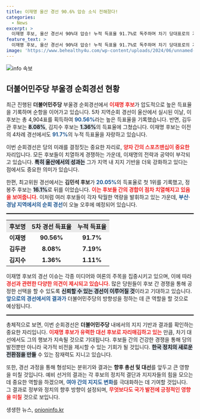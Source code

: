 ```yaml
---
title: 이재명 울산 경선 90.6% 압승 소식 전해졌다!
categories:
  - News
excerpt: >
  이재명 후보, 울산 경선서 90%대 압승! 누적 득표율 91.7%로 독주하며 차기 당대표로의 기대감 고조. 부산·경남 지역 경선 결과는? 클릭해 확인하세요!
feature_text: >
  이재명 후보, 울산 경선서 90%대 압승! 누적 득표율 91.7%로 독주하며 차기 당대표로의 기대감 고조. 부산·경남 지역 경선 결과는? 클릭해 확인하세요!
image: 'https://www.behealthy4u.com/wp-content/uploads/2024/06/unnamed-file.png'
---
```


<p><img src="https://www.behealthy4u.com/wp-content/uploads/2024/06/unnamed-file.png" alt="info 속보" /></p>

<h2 data-ke-size="size26">더불어민주당 부울경 순회경선 현황</h2>

<p data-ke-size="size16">최근 진행된 <b>더불어민주당</b> 부울경 순회경선에서 <b><span style="color: #ee2323;">이재명 후보</span></b>가 압도적으로 높은 득표율을 기록하며 순항을 이어가고 있습니다. 5차 지역순회 경선이 울산에서 실시된 이날, 이 후보는 총 4,904표를 획득하여 <b><span style="color: #1a5490;">90.56%</span></b>라는 높은 득표율을 기록했습니다. 반면, 김두관 후보는 <b><span style="background-color: #21538527;">8.08%</span></b>, 김지수 후보는 <b><span style="background-color: #21538527;">1.36%</span></b>의 득표율에 그쳤습니다. 이재명 후보는 이전의 4차례 경선에서도 <b><span style="color: #1a5490;">91.7%</span></b>의 누적 득표율을 자랑하고 있습니다.</p>

<p data-ke-size="size16">이번 순회경선은 당의 미래를 결정짓는 중요한 자리로, <b><span style="color: #ee2323;">양자 간의 스포츠맨십이 중요한</span></b> 자리입니다. 모든 후보들이 치열하게 경쟁하는 가운데, 이재명의 전략과 공약이 부각되고 있습니다. <b><span style="background-color: #21538527;">특히 울산에서의 성과는</span></b> 그가 지역 내 지지 기반을 더욱 강화하고 있다는 점에서도 중요한 의미가 있습니다.</p>

<p data-ke-size="size16">한편, 최고위원 경선에서는 <b>김민석 후보</b>가 <b><span style="color: #1a5490;">20.05%</span></b>의 득표율로 첫 1위를 기록했고, 정봉주 후보는 <b><span style="background-color: #21538527;">16.1%</span></b>로 뒤를 이었습니다. <b><span style="color: #ee2323;">이는 후보들 간의 경합이 점차 치열해지고 있음을 보여줍니다.</span></b> 이처럼 여러 후보들이 각자 탁월한 역량을 발휘하고 있는 가운데, <b><span style="color: #1a5490;">부산·경남 지역에서의 순회 경선</span></b>이 오늘 오후에 예정되어 있습니다.</p>

<hr style="height: 2px; background-color: #000000;"/>

<table style="width: 100%; border-collapse: collapse;">
  <tr>
    <th style="text-align: left; background-color: #eaeaea;">후보명</th>
    <th style="text-align: center; background-color: #eaeaea;">5차 경선 득표율</th>
    <th style="text-align: center; background-color: #eaeaea;">누적 득표율</th>
  </tr>
  <tr>
    <td style="text-align: left; height: 17px;"><b>이재명</b></td>
    <td style="text-align: center; height: 17px;"><b>90.56%</b></td>
    <td style="text-align: center; height: 17px;"><b>91.7%</b></td>
  </tr>
  <tr>
    <td style="text-align: left; height: 17px;"><b>김두관</b></td>
    <td style="text-align: center; height: 17px;"><b>8.08%</b></td>
    <td style="text-align: center; height: 17px;"><b>7.19%</b></td>
  </tr>
  <tr>
    <td style="text-align: left; height: 17px;"><b>김지수</b></td>
    <td style="text-align: center; height: 17px;"><b>1.36%</b></td>
    <td style="text-align: center; height: 17px;"><b>1.11%</b></td>
  </tr>
</table>

<p data-ke-size="size16">이재명 후보의 경선 이슈는 각종 미디어와 여론의 주목을 집중시키고 있으며, 이에 따라 <b><span style="color: #ee2323;">경선과 관련한 다양한 의견이 제시되고 있습니다.</span></b> 많은 당원들이 후보 간 경쟁을 통해 공정한 선택을 할 수 있도록 <b><span style="background-color: #21538527;">신뢰할 수 있는 경선이 이루어질 것</span></b>이라고 기대하고 있습니다. <b><span style="color: #1a5490;">앞으로의 경선에서의 결과가</span></b> 더불어민주당의 방향성을 정하는 데 큰 역할을 할 것으로 예상됩니다.</p>

<hr style="height: 2px; background-color: #000000;"/>

<p data-ke-size="size16">총체적으로 보면, 이번 순회경선은 <b>더불어민주당</b> 내에서의 지지 기반과 결과를 확인하는 중요한 자리입니다. <b><span style="color: #ee2323;">이재명 후보가 유력한 대선 후보로 자리매김하고 있는</span></b> 만큼, 차기 대선에서도 그의 행보가 지속될 것으로 기대됩니다. 후보들 간의 건강한 경쟁을 통해 당의 발전뿐만 아니라 국가적 비전을 제시할 수 있는 기회가 될 것입니다. <b><span style="background-color: #21538527;">한국 정치의 새로운 전환점을 만들</span></b> 수 있는 잠재력도 지니고 있습니다.</p>

<p data-ke-size="size16">또한, 경선 과정을 통해 형성되는 분위기와 결과는 <b>향후 총선 및 대선</b>를 앞두고 큰 영향을 미칠 것입니다. 예비 선거의 결과는 각 후보의 정치적 결단과 지지자들의 힘을 모으는 데 중요한 역할을 하겠으며, <b><span style="color: #1a5490;">여야 간의 지지도 변화</span></b>를 극대화하는 데 기여할 것입니다. 그 결과로 정부와 정치의 향후 방향이 설정되며, <b><span style="color: #ee2323;">무엇보다도 국가 발전에 긍정적인 영향을 미칠</span></b> 것으로 보입니다.</p>
생생한 뉴스, <a href="https://onioninfo.kr" rel="dofollow">onioninfo.kr</a>


